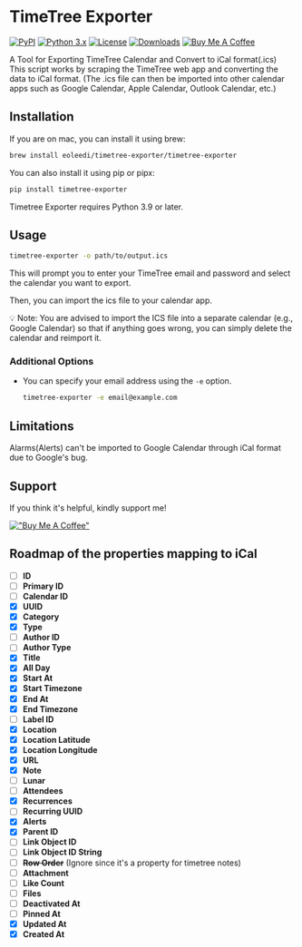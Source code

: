 # TimeTree Exporter

[![PyPI](https://img.shields.io/pypi/v/timetree-exporter.svg)](https://pypi.org/project/timetree-exporter/)
[![Python 3.x](https://img.shields.io/pypi/pyversions/timetree-exporter.svg?logo=python&logoColor=white)](https://pypi.org/project/timetree-exporter/)
[![License](https://img.shields.io/github/license/eoleedi/TimeTree-Exporter)](https://github.com/eoleedi/TimeTree-Exporter/blob/main/LICENSE)
[![Downloads](https://img.shields.io/pypi/dm/timetree-exporter)](https://pypistats.org/packages/timetree-exporter)
[![Buy Me A Coffee](https://img.shields.io/badge/Buy%20Me%20A%20Coffee-Donate-orange.svg?logo=buymeacoffee&logoColor=white)](https://www.buymeacoffee.com/eoleedi)

A Tool for Exporting TimeTree Calendar and Convert to iCal format(.ics) \
This script works by scraping the TimeTree web app and converting the data to iCal format.
(The .ics file can then be imported into other calendar apps such as Google Calendar, Apple Calendar, Outlook Calendar, etc.)

## Installation

If you are on mac, you can install it using brew:

```bash
brew install eoleedi/timetree-exporter/timetree-exporter
```

You can also install it using pip or pipx:

```bash
pip install timetree-exporter
```

Timetree Exporter requires Python 3.9 or later.

## Usage

```bash
timetree-exporter -o path/to/output.ics
```

This will prompt you to enter your TimeTree email and password and select the calendar you want to export.

Then, you can import the ics file to your calendar app.

💡 Note: You are advised to import the ICS file into a separate calendar (e.g., Google Calendar) so that if anything goes wrong, you can simply delete the calendar and reimport it.

### Additional Options

- You can specify your email address using the `-e` option.

    ```bash
    timetree-exporter -e email@example.com
    ```

## Limitations

Alarms(Alerts) can't be imported to Google Calendar through iCal format due to Google's bug.

## Support

If you think it's helpful, kindly support me!

[!["Buy Me A Coffee"](https://www.buymeacoffee.com/assets/img/custom_images/orange_img.png)](https://www.buymeacoffee.com/eoleedi)

## Roadmap of the properties mapping to iCal

- [ ] **ID**
- [ ] **Primary ID**
- [ ] **Calendar ID**
- [x] **UUID**
- [x] **Category**
- [x] **Type**
- [ ] **Author ID**
- [ ] **Author Type**
- [x] **Title**
- [x] **All Day**
- [x] **Start At**
- [x] **Start Timezone**
- [x] **End At**
- [x] **End Timezone**
- [ ] **Label ID**
- [x] **Location**
- [x] **Location Latitude**
- [x] **Location Longitude**
- [x] **URL**
- [x] **Note**
- [ ] **Lunar**
- [ ] **Attendees**
- [x] **Recurrences**
- [ ] **Recurring UUID**
- [x] **Alerts**
- [x] **Parent ID**
- [ ] **Link Object ID**
- [ ] **Link Object ID String**
- [ ] ~~**Row Order**~~ (Ignore since it's a property for timetree notes)
- [ ] **Attachment**
- [ ] **Like Count**
- [ ] **Files**
- [ ] **Deactivated At**
- [ ] **Pinned At**
- [x] **Updated At**
- [x] **Created At**
